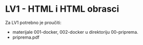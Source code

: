 # LV1 - HTML i HTML obrasci

Za LV1 potrebno je proučiti:

* materijale 001-docker, 002-docker u direktoriju 00-priprema.
* priprema.pdf